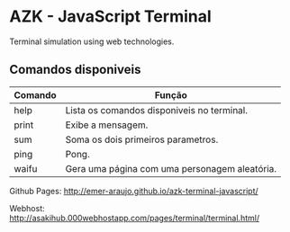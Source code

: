 # AZK - JavaScript Terminal

Terminal simulation using web technologies.

## Comandos disponiveis
Comando | Função
--------|------
help    | Lista os comandos disponiveis no terminal.
print   | Exibe a mensagem.
sum     | Soma os dois primeiros parametros.
ping    | Pong.
waifu   | Gera uma página com uma personagem aleatória.

Github Pages:
<http://emer-araujo.github.io/azk-terminal-javascript/>

Webhost:
<http://asakihub.000webhostapp.com/pages/terminal/terminal.html/>